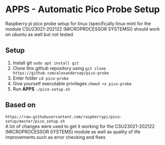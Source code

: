 # APPS - Automatic Pico Probe Setup
Raspberry pi pico probe setup for linux (specifically linux mint for the module CSU23021-202122 (MICROPROCESSOR SYSTEMS))
should work on ubuntu as well but not tested

## Setup 
1. Install git ``sudo apt install git``
2. Clone this github repository using 
  ``git clone https://github.com/alexandersep/pico-probe``
3. Enter folder ``cd pico-probe``
4. Give yourself executable privileges ``chmod +x pico-probe``
5. Run **APPS** ``./pico-setup.sh``

## Based on
``https://raw.githubusercontent.com/raspberrypi/pico-setup/master/pico_setup.sh``  
A lot of changes were used to get it working for the CSU23021-202122 (MICROPROCESSOR SYSTEMS) module
as well as quality of life improvements such as error checking and fixes
